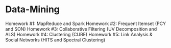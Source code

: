 # Data-Mining
Homework #1: MapReduce and Spark
Homework #2: Frequent Itemset (PCY and SON)
Homework #3: Collaborative Filtering (UV Decomposition and ALS)
Homework #4: Clustering (CURE)
Homework #5: Link Analysis & Social Networks (HITS and Spectral Clustering)
